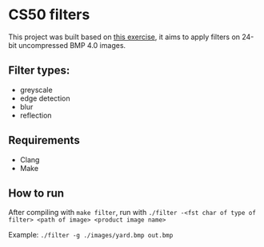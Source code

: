 # CS50 filters

This project was built based on [this exercise](https://cs50.harvard.edu/x/2024/psets/4/filter/more/), it aims to apply filters on 24-bit uncompressed BMP 4.0 images.

## Filter types:
- greyscale
- edge detection
- blur
- reflection

## Requirements
- Clang
- Make

## How to run
After compiling with `make filter`,  run with `./filter -<fst char of type of filter> <path of image> <product image name>`

Example: `./filter -g ./images/yard.bmp out.bmp`




